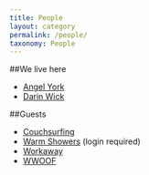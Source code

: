 ```yaml
---
title: People
layout: category
permalink: /people/
taxonomy: People
---
```


##We live here
- [Angel York](https://angelyork.com/)
- [Darin Wick](https://darinwick.com/)

##Guests
- [Couchsurfing](https://www.couchsurfing.com/people/rainbowhouse)
- [Warm Showers](https://www.warmshowers.org/users/nectarine) (login required)
- [Workaway](https://www.workaway.info/191485637641-en.html)
- [WWOOF](https://wwoofusa.org/farm/rainbow-house-gardens/)
